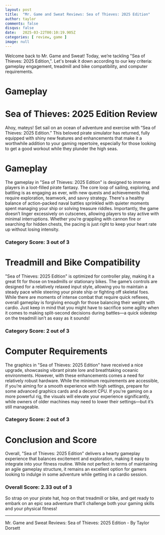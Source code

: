 ```yaml
---
layout: post
title:  "Mr. Game and Sweat Reviews: Sea of Thieves: 2025 Edition"
author: taylor
comments: false
disqus: false
date:   2025-03-22T00:10:19.905Z
categories: [ review, game ]
image: null
---
```


Welcome back to Mr. Game and Sweat! Today, we’re tackling "Sea of Thieves: 2025 Edition,". Let's break it down according to our key criteria: gameplay engagement, treadmill and bike compatibility, and computer requirements.

# Gameplay

# Sea of Thieves: 2025 Edition Review

Ahoy, mateys! Set sail on an ocean of adventure and exercise with “Sea of Thieves: 2025 Edition.” This beloved pirate simulator has returned, fully equipped with shiny new features and enhancements that make it a worthwhile addition to your gaming repertoire, especially for those looking to get a good workout while they plunder the high seas.

# Gameplay

The gameplay in "Sea of Thieves: 2025 Edition" is designed to immerse players in a loot-filled pirate fantasy. The core loop of sailing, exploring, and battling is as engaging as ever, with new quests and achievements that require exploration, teamwork, and savvy strategy. There's a healthy balance of action-packed naval battles sprinkled with quieter moments spent managing your ship or solving treasure riddles. Importantly, the game doesn’t linger excessively on cutscenes, allowing players to stay active with minimal interruptions. Whether you’re grappling with cannon fire or searching for hidden chests, the pacing is just right to keep your heart rate up without losing intensity. 

### Category Score: 3 out of 3

# Treadmill and Bike Compatibility

"Sea of Thieves: 2025 Edition" is optimized for controller play, making it a great fit for those on treadmills or stationary bikes. The game’s controls are designed for a relatively relaxed input style, allowing you to maintain a steady pace while steering your pirate ship or fighting off skeletal foes. While there are moments of intense combat that require quick reflexes, overall gameplay is forgiving enough for those balancing their weight with cardio. Just keep in mind that you might have to sacrifice some agility when it comes to making split-second decisions during battles—a quick sidestep on the treadmill isn’t as easy as it sounds! 

### Category Score: 2 out of 3

# Computer Requirements

The graphics in "Sea of Thieves: 2025 Edition" have received a nice upgrade, showcasing vibrant pirate lore and breathtaking oceanic environments. However, with these enhancements comes a need for relatively robust hardware. While the minimum requirements are accessible, if you’re aiming for a smooth experience with high settings, prepare for some advanced graphics cards and a decent CPU. If you're gaming on a more powerful rig, the visuals will elevate your experience significantly, while owners of older machines may need to lower their settings—but it’s still manageable.

### Category Score: 2 out of 3

# Conclusion and Score

Overall, "Sea of Thieves: 2025 Edition" delivers a hearty gameplay experience that balances excitement and exploration, making it easy to integrate into your fitness routine. While not perfect in terms of maintaining an agile gameplay structure, it remains an excellent option for gamers looking to indulge in some adventure while getting in a cardio session. 

### Overall Score: 2.33 out of 3

So strap on your pirate hat, hop on that treadmill or bike, and get ready to embark on an epic sea adventure that’ll challenge both your gaming skills and your physical fitness!

---

Mr. Game and Sweat Reviews: Sea of Thieves: 2025 Edition - By Taylor Dorsett
